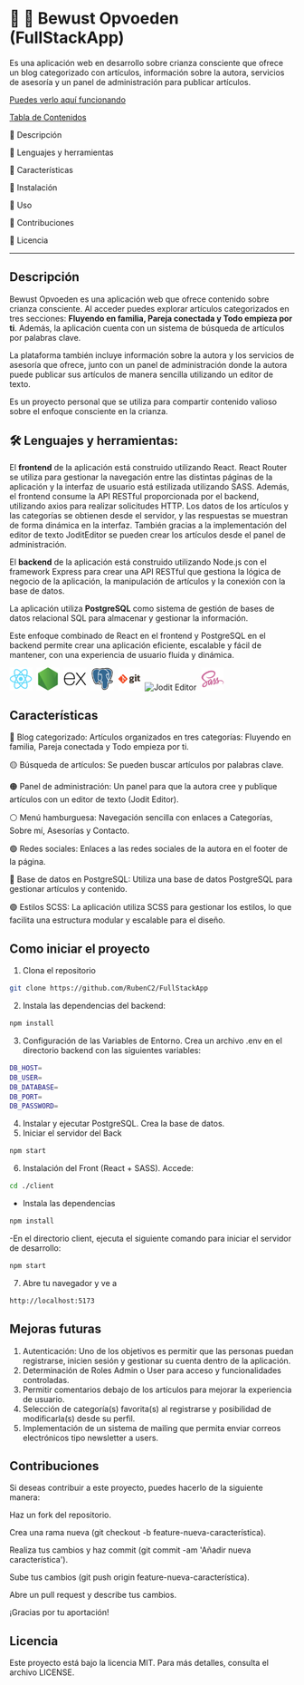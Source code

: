 # :deciduous_tree: :baby: Bewust Opvoeden (FullStackApp)

Es una aplicación web en desarrollo sobre crianza consciente que ofrece un blog categorizado con artículos, información sobre la autora, servicios de asesoría y un panel de administración para publicar artículos.

[Puedes verlo aquí funcionando](https://bewustopvoeden.netlify.app/)


<u>Tabla de Contenidos</u>

:seedling: Descripción

:seedling: Lenguajes y herramientas

:seedling: Características

:seedling: Instalación

:seedling: Uso

:seedling: Contribuciones

:seedling: Licencia

------------------------------------------------------------------------------------------------------------
**Descripción**
---
Bewust Opvoeden es una aplicación web que ofrece contenido sobre crianza consciente. Al acceder puedes explorar artículos categorizados en tres secciones: **Fluyendo en familia, Pareja conectada y Todo empieza por ti**. Además, la aplicación cuenta con un sistema de búsqueda de artículos por palabras clave.

La plataforma también incluye información sobre la autora y los servicios de asesoría que ofrece, junto con un panel de administración donde la autora puede publicar sus artículos de manera sencilla utilizando un editor de texto.

Es un proyecto personal que se utiliza para compartir contenido valioso sobre el enfoque consciente en la crianza.

**:hammer_and_wrench: Lenguajes y herramientas:**
---
El **frontend** de la aplicación está construido utilizando React. React Router se utiliza para gestionar la navegación entre las distintas páginas de la aplicación y la interfaz de usuario está estilizada utilizando SASS. Además, el frontend consume la API RESTful proporcionada por el backend, utilizando axios para realizar solicitudes HTTP. Los datos de los artículos y las categorías se obtienen desde el servidor, y las respuestas se muestran de forma dinámica en la interfaz. También gracias a la implementación del editor de texto JoditEditor se pueden crear los artículos desde el panel de administración.

El **backend** de la aplicación está construido utilizando Node.js con el framework Express para crear una API RESTful que gestiona la lógica de negocio de la aplicación, la manipulación de artículos y la conexión con la base de datos. 

La aplicación utiliza **PostgreSQL** como sistema de gestión de bases de datos relacional SQL para almacenar y gestionar la información. 

Este enfoque combinado de React en el frontend y PostgreSQL en el backend permite crear una aplicación eficiente, escalable y fácil de mantener, con una experiencia de usuario fluida y dinámica.

<div> <img src="https://github.com/devicons/devicon/blob/master/icons/react/react-original.svg" title="React" alt="React" width="40" height="40"/>&nbsp; <img src="https://github.com/devicons/devicon/blob/master/icons/nodejs/nodejs-original.svg" title="Node.js" alt="Node.js" width="40" height="40"/>&nbsp; <img src="https://github.com/devicons/devicon/blob/master/icons/express/express-original.svg" title="Express" alt="Express" width="40" height="40"/>&nbsp; <img src="https://github.com/devicons/devicon/blob/master/icons/postgresql/postgresql-original.svg" title="PostgreSQL" alt="PostgreSQL" width="40" height="40"/>&nbsp; <img src="https://github.com/devicons/devicon/blob/master/icons/git/git-original-wordmark.svg" title="Git" alt="Git" width="40" height="40"/>&nbsp; 
<img src="https://res.cloudinary.com/hl8zoliad/image/fetch/f_auto/https%3A%2F%2Fraw.githubusercontent.com%2Fxdan%2Fjodit%2Fmain%2Fexamples%2Fassets%2Flogo.png" title="Jodit Editor" alt="Jodit Editor" width="90" height="40"/>&nbsp; <img src="https://github.com/devicons/devicon/blob/master/icons/sass/sass-original.svg" title="SCSS" alt="SCSS" width="40" height="40"/>&nbsp; </div>
</div>

**Características**
---
:large_blue_circle: Blog categorizado: Artículos organizados en tres categorías: Fluyendo en familia, Pareja conectada y Todo empieza por ti.

:yellow_circle: Búsqueda de artículos: Se pueden buscar artículos por palabras clave.

:orange_circle: Panel de administración: Un panel para que la autora cree y publique artículos con un editor de texto (Jodit Editor).

:white_circle: Menú hamburguesa: Navegación sencilla con enlaces a Categorías, Sobre mí, Asesorías y Contacto.

:green_circle: Redes sociales: Enlaces a las redes sociales de la autora en el footer de la página.

:red_circle: Base de datos en PostgreSQL: Utiliza una base de datos PostgreSQL para gestionar artículos y contenido.

:purple_circle: Estilos SCSS: La aplicación utiliza SCSS para gestionar los estilos, lo que facilita una estructura modular y escalable para el diseño.

**Como iniciar el proyecto**
---
1. Clona el repositorio
```bash
git clone https://github.com/RubenC2/FullStackApp
```
2. Instala las dependencias del backend:
```bash
npm install
```
3. Configuración de las Variables de Entorno. Crea un archivo .env en el directorio backend con las siguientes variables:

```bash
DB_HOST=
DB_USER=
DB_DATABASE=
DB_PORT=
DB_PASSWORD=
```
4. Instalar y ejecutar PostgreSQL. Crea la base de datos.
5.  Iniciar el servidor del Back
```bash
npm start
```
6. Instalación del Front (React + SASS). Accede:
```bash
cd ./client
```
- Instala las dependencias
```bash
npm install
```
-En el directorio client, ejecuta el siguiente comando para iniciar el servidor de desarrollo:
```bash
npm start
```
7. Abre tu navegador y ve a
```bash
http://localhost:5173
```

**Mejoras futuras**
---
1. Autenticación: Uno de los objetivos es permitir que las personas puedan registrarse, inicien sesión y gestionar su cuenta dentro de la aplicación.
2. Determinación de Roles Admin o User para acceso y funcionalidades controladas.
3. Permitir comentarios debajo de los artículos para mejorar la experiencia de usuario.
4. Selección de categoría(s) favorita(s) al registrarse y posibilidad de modificarla(s) desde su perfil.
5. Implementación de un sistema de mailing que permita enviar correos electrónicos tipo newsletter a users.

**Contribuciones**
---
Si deseas contribuir a este proyecto, puedes hacerlo de la siguiente manera:

Haz un fork del repositorio.

Crea una rama nueva (git checkout -b feature-nueva-característica).

Realiza tus cambios y haz commit (git commit -am 'Añadir nueva característica').

Sube tus cambios (git push origin feature-nueva-característica).

Abre un pull request y describe tus cambios.

¡Gracias por tu aportación!


**Licencia**
---
Este proyecto está bajo la licencia MIT. Para más detalles, consulta el archivo LICENSE.

